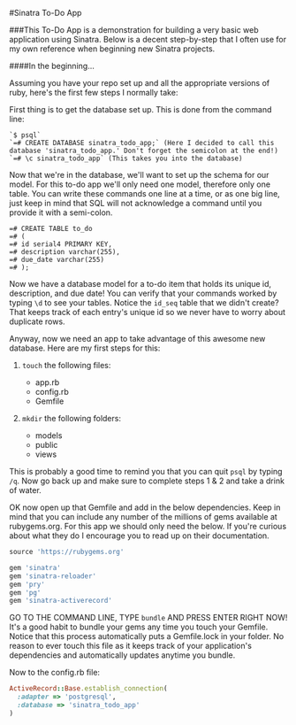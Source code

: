 #Sinatra To-Do App

###This To-Do App is a demonstration for building a very basic web application using Sinatra. Below is a decent step-by-step that I often use for my own reference when beginning new Sinatra projects.

####In the beginning...

Assuming you have your repo set up and all the appropriate versions of ruby, here's the first few steps I normally take:

First thing is to get the database set up. This is done from the command line:

    `$ psql`
    `=# CREATE DATABASE sinatra_todo_app;` (Here I decided to call this database 'sinatra_todo_app.' Don't forget the semicolon at the end!)
    `=# \c sinatra_todo_app` (This takes you into the database)

Now that we're in the database, we'll want to set up the schema for our model. For this to-do app we'll only need one model, therefore only one table. You can write these commands one line at a time, or as one big line, just keep in mind that SQL will not acknowledge a command until you provide it with a semi-colon.

```
=# CREATE TABLE to_do
=# (
=# id serial4 PRIMARY KEY,
=# description varchar(255),
=# due_date varchar(255)
=# );
```

Now we have a database model for a to-do item that holds its unique id, description, and due date! You can verify that your commands worked by typing `\d` to see your tables. Notice the `id_seq` table that we didn't create? That keeps track of each entry's unique id so we never have to worry about duplicate rows.

Anyway, now we need an app to take advantage of this awesome new database. Here are my first steps for this:

1. `touch` the following files:
    * app.rb
    * config.rb
    * Gemfile

2. `mkdir` the following folders:
    * models
    * public
    * views

This is probably a good time to remind you that you can quit `psql` by typing `/q`. Now go back up and make sure to complete steps 1 & 2 and take a drink of water.

OK now open up that Gemfile and add in the below dependencies. Keep in mind that you can include any number of the millions of gems available at rubygems.org. For this app we should only need the below. If you're curious about what they do I encourage you to read up on their documentation.

```ruby
source 'https://rubygems.org'

gem 'sinatra'
gem 'sinatra-reloader'
gem 'pry'
gem 'pg'
gem 'sinatra-activerecord'
```

GO TO THE COMMAND LINE, TYPE `bundle` AND PRESS ENTER RIGHT NOW! It's a good habit to bundle your gems any time you touch your Gemfile. Notice that this process automatically puts a Gemfile.lock in your folder. No reason to ever touch this file as it keeps track of your application's dependencies and automatically updates anytime you bundle.

Now to the config.rb file:

```ruby
ActiveRecord::Base.establish_connection(
  :adapter => 'postgresql',
  :database => 'sinatra_todo_app'
)
```

